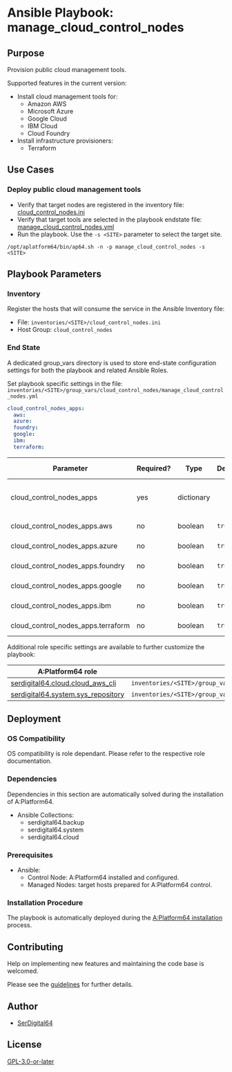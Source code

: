 # Ansible Playbook: manage_cloud_control_nodes

## Purpose

Provision public cloud management tools.

Supported features in the current version:

- Install cloud management tools for:
  - Amazon AWS
  - Microsoft Azure
  - Google Cloud
  - IBM Cloud
  - Cloud Foundry
- Install infrastructure provisioners:
  - Terraform

## Use Cases

### Deploy public cloud management tools

- Verify that target nodes are registered in the inventory file: [cloud_control_nodes.ini](#inventory)
- Verify that target tools are selected in the playbook endstate file: [manage_cloud_control_nodes.yml](#end-state)
- Run the playbook. Use the `-s <SITE>` parameter to select the target site.

```shell
/opt/aplatform64/bin/ap64.sh -n -p manage_cloud_control_nodes -s <SITE>
```

## Playbook Parameters

### Inventory

Register the hosts that will consume the service in the Ansible Inventory file:

- File: `inventories/<SITE>/cloud_control_nodes.ini`
- Host Group: `cloud_control_nodes`

### End State

A dedicated group_vars directory is used to store end-state configuration settings for both the playbook and related Ansible Roles.

Set playbook specific settings in the file: `inventories/<SITE>/group_vars/cloud_control_nodes/manage_cloud_control_nodes.yml`

```yaml
cloud_control_nodes_apps:
  aws:
  azure:
  foundry:
  google:
  ibm:
  terraform:
```

| Parameter                          | Required? | Type       | Default | Purpose / Value                           |
| ---------------------------------- | --------- | ---------- | ------- | ----------------------------------------- |
| cloud_control_nodes_apps           | yes       | dictionary |         | Define what applications will be deployed |
| cloud_control_nodes_apps.aws       | no        | boolean    | `true`  | Deploy the application?                   |
| cloud_control_nodes_apps.azure     | no        | boolean    | `true`  | Deploy the application?                   |
| cloud_control_nodes_apps.foundry   | no        | boolean    | `true`  | Deploy the application?                   |
| cloud_control_nodes_apps.google    | no        | boolean    | `true`  | Deploy the application?                   |
| cloud_control_nodes_apps.ibm       | no        | boolean    | `true`  | Deploy the application?                   |
| cloud_control_nodes_apps.terraform | no        | boolean    | `true`  | Deploy the application?                   |

Additional role specific settings are available to further customize the playbook:

| A:Platform64 role                                                                | group_vars file                                                        |
| -------------------------------------------------------------------------------- | ---------------------------------------------------------------------- |
| [serdigital64.cloud.cloud_aws_cli](../roles/cloud_aws_cli.md#role-parameters)    | `inventories/<SITE>/group_vars/cloud_control_nodes/cloud_aws_cli.yml`  |
| [serdigital64.system.sys_repository](../roles/sys_repository.md#role-parameters) | `inventories/<SITE>/group_vars/cloud_control_nodes/sys_repository.yml` |

## Deployment

### OS Compatibility

OS compatibility is role dependant. Please refer to the respective role documentation.

### Dependencies

Dependencies in this section are automatically solved during the installation of A:Platform64.

- Ansible Collections:
  - serdigital64.backup
  - serdigital64.system
  - serdigital64.cloud

### Prerequisites

- Ansible:
  - Control Node: A:Platform64 installed and configured.
  - Managed Nodes: target hosts prepared for A:Platform64 control.

### Installation Procedure

The playbook is automatically deployed during the [A:Platform64 installation](/#installation) process.

## Contributing

Help on implementing new features and maintaining the code base is welcomed.

Please see the [guidelines](https://aplatform64.readthedocs.io/en/latest/CONTRIBUTING) for further details.

## Author

- [SerDigital64](https://serdigital64.github.io/)

## License

[GPL-3.0-or-later](https://www.gnu.org/licenses/gpl-3.0.txt)
